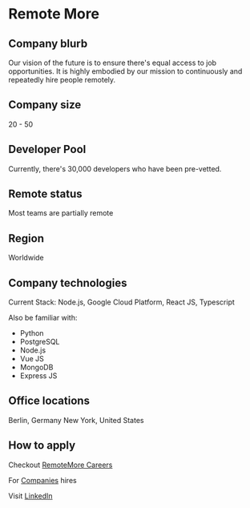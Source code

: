 # Remote More

## Company blurb
Our vision of the future is to ensure there's equal access to job opportunities. It is highly embodied
by our mission to continuously and repeatedly hire people remotely.

## Company size

20 - 50 

## Developer Pool
Currently, there's 30,000 developers who have been pre-vetted.

## Remote status
Most teams are partially remote

## Region
Worldwide

## Company technologies

Current Stack: Node.js, Google Cloud Platform, React JS, Typescript 

Also be familiar with:
* Python
* PostgreSQL
* Node.js
* Vue JS
* MongoDB
* Express JS

## Office locations
Berlin, Germany
New York, United States


## How to apply

Checkout [RemoteMore Careers](https://remotemore.com/careers/) 

For [Companies](https://remotemore.com/companies/) hires  

Visit [LinkedIn](https://www.linkedin.com/company/remotemore/)
